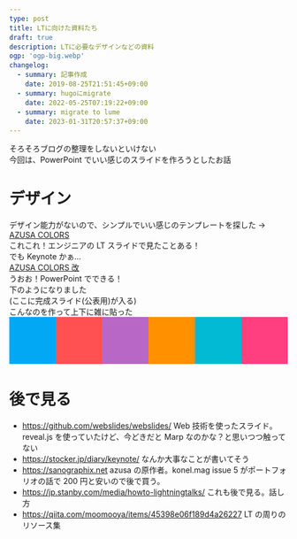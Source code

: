 ```yaml
---
type: post
title: LTに向けた資料たち
draft: true
description: LTに必要なデザインなどの資料
ogp: 'ogp-big.webp'
changelog:
  - summary: 記事作成
    date: 2019-08-25T21:51:45+09:00
  - summary: hugoにmigrate
    date: 2022-05-25T07:19:22+09:00
  - summary: migrate to lume
    date: 2023-01-31T20:57:37+09:00
---
```


そろそろブログの整理をしないといけない  
今回は、PowerPoint でいい感じのスライドを作ろうとしたお話

# デザイン

デザイン能力がないので、シンプルでいい感じのテンプレートを探した -> [AZUSA COLORS](http://sanographix.github.io/azusa-colors/)  
これこれ！エンジニアの LT スライドで見たことある！  
でも Keynote かぁ…  
[AZUSA COLORS 改](https://miki73.com/2016/06/21/power-point-templets-azusa-colors-kai/)  
うおお！PowerPoint でできる！  
下のようになりました  
(ここに完成スライド(公表用)が入る)  
こんなのを作って上下に雑に貼った  
![](./p-1.png)

# 後で見る

- https://github.com/webslides/webslides/ Web 技術を使ったスライド。reveal.js を使っていたけど、今どきだと Marp なのかな？と思いつつ触ってない
- https://stocker.jp/diary/keynote/ なんか大事なことが書いてそう
- https://sanographix.net azusa の原作者。konel.mag issue 5 がポートフォリオの話で 200 円と安いので後で買う。
- https://jp.stanby.com/media/howto-lightningtalks/ これも後で見る。話し方
- https://qiita.com/moomooya/items/45398e06f189d4a26227 LT の周りのリソース集
